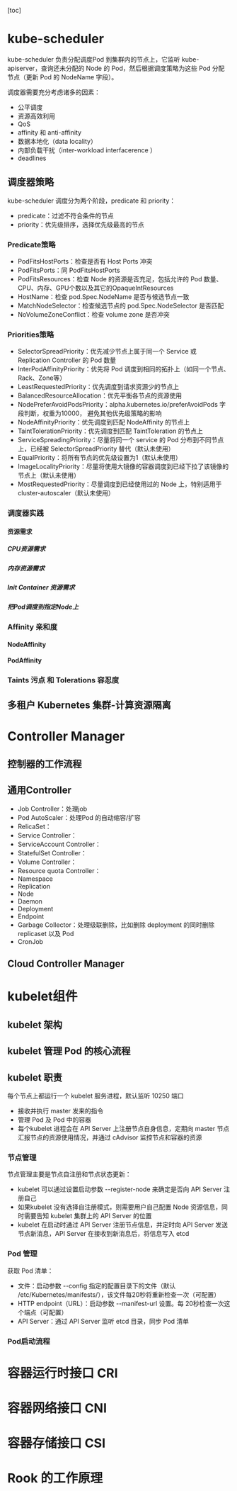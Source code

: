 [toc]



# kube-scheduler

kube-scheduler 负责分配调度Pod 到集群内的节点上，它监听 kube-apiserver，查询还未分配的 Node 的 Pod，然后根据调度策略为这些 Pod 分配节点（更新 Pod 的 NodeName 字段）。  

调度器需要充分考虑诸多的因素：

* 公平调度
* 资源高效利用
* QoS
* affinity 和 anti-affinity
* 数据本地化（data locality）
* 内部负载干扰（inter-workload interfacerence ）
* deadlines





## 调度器策略

kube-scheduler 调度分为两个阶段，predicate 和 priority：

* predicate：过滤不符合条件的节点
* priority：优先级排序，选择优先级最高的节点



### Predicate策略

* PodFitsHostPorts：检查是否有 Host Ports 冲突
* PodFitsPorts：同 PodFitsHostPorts
* PodFitsResources：检查 Node 的资源是否充足，包括允许的 Pod 数量、CPU、内存、GPU个数以及其它的OpaqueIntResources
* HostName：检查 pod.Spec.NodeName 是否与候选节点一致
* MatchNodeSelector：检查候选节点的 pod.Spec.NodeSelector 是否匹配
* NoVolumeZoneConflict：检查 volume zone 是否冲突



### Priorities策略

* SelectorSpreadPriority：优先减少节点上属于同一个 Service 或 Replication Controller 的 Pod 数量
* InterPodAffinityPriority：优先将 Pod 调度到相同的拓扑上（如同一个节点、Rack、Zone等）
* LeastRequestedPriority：优先调度到请求资源少的节点上
* BalancedResourceAllocation：优先平衡各节点的资源使用
* NodePreferAvoidPodsPriority：alpha.kubernetes.io/preferAvoidPods 字段判断，权重为10000， 避免其他优先级策略的影响
* NodeAffinityPriority：优先调度到匹配 NodeAffinity 的节点上
* TaintTolerationPriority：优先调度到匹配 TaintToleration 的节点上
* ServiceSpreadingPriority：尽量将同一个 service 的 Pod 分布到不同节点上，已经被 SelectorSpreadPriority 替代（默认未使用）
* EqualPriority：将所有节点的优先级设置为1（默认未使用）
* ImageLocalityPriority：尽量将使用大镜像的容器调度到已经下拉了该镜像的节点上（默认未使用）
* MostRequestedPriority：尽量调度到已经使用过的 Node 上，特别适用于 cluster-autoscaler（默认未使用）





### 调度器实践

#### 资源需求

##### CPU资源需求



##### 内存资源需求



##### Init Container 资源需求



##### 把Pod调度到指定Node上





### Affinity 亲和度

#### NodeAffinity







#### PodAffinity









### Taints 污点 和 Tolerations 容忍度





## 多租户 Kubernetes 集群-计算资源隔离





# Controller Manager

## 控制器的工作流程





## 通用Controller

* Job Controller：处理job
* Pod AutoScaler：处理Pod 的自动缩容/扩容
* RelicaSet：
* Service Controller：
* ServiceAccount Controller：
* StatefulSet Controller：
* Volume Controller：
* Resource quota Controller：
* Namespace
* Replication
* Node
* Daemon
* Deployment
* Endpoint
* Garbage Collector：处理级联删除，比如删除 deployment 的同时删除 replicaset 以及 Pod
* CronJob





## Cloud Controller Manager







# kubelet组件

## kubelet 架构





## kubelet 管理 Pod 的核心流程





## kubelet 职责

每个节点上都运行一个 kubelet 服务进程，默认监听 10250 端口

* 接收并执行 master 发来的指令
* 管理 Pod 及 Pod 中的容器
* 每个kubelet 进程会在 API Server 上注册节点自身信息，定期向 master 节点汇报节点的资源使用情况，并通过 cAdvisor 监控节点和容器的资源





### 节点管理

节点管理主要是节点自注册和节点状态更新：

* kubelet 可以通过设置启动参数 --register-node 来确定是否向 API Server 注册自己
* 如果kubelet 没有选择自注册模式，则需要用户自己配置 Node 资源信息，同时需要告知 kubelet 集群上的 API Server 的位置
* kubelet 在启动时通过 API Server 注册节点信息，并定时向 API Server 发送节点新消息，API Server 在接收到新消息后，将信息写入 etcd





### Pod 管理

获取 Pod 清单：

* 文件：启动参数 --config 指定的配置目录下的文件（默认 /etc/Kubernetes/manifests/），该文件每20秒将重新检查一次（可配置）
* HTTP endpoint（URL）：启动参数 --manifest-url 设置。每 20秒检查一次这个端点（可配置）
* API Server：通过 API Server 监听 etcd 目录，同步 Pod 清单



### Pod启动流程

















# 容器运行时接口 CRI





# 容器网络接口 CNI







# 容器存储接口 CSI







# Rook 的工作原理













